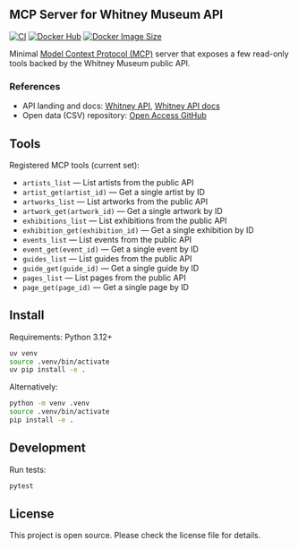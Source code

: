 ## MCP Server for Whitney Museum API

[![CI](https://github.com/sam-parsons/whitney-museum-mcp/actions/workflows/ci.yml/badge.svg)](https://github.com/sam-parsons/whitney-museum-mcp/actions/workflows/ci.yml)
[![Docker Hub](https://img.shields.io/docker/pulls/samparsons269/whitney-museum-mcp.svg)](https://hub.docker.com/r/samparsons269/whitney-museum-mcp)
[![Docker Image Size](https://img.shields.io/docker/image-size/samparsons269/whitney-museum-mcp/latest)](https://hub.docker.com/r/samparsons269/whitney-museum-mcp)

Minimal [Model Context Protocol (MCP)](https://modelcontextprotocol.io/) server that exposes a few read-only tools backed by the Whitney Museum public API.

### References
- API landing and docs: [Whitney API](https://whitney.org/api/), [Whitney API docs](https://whitney.org/about/website/api)
- Open data (CSV) repository: [Open Access GitHub](https://github.com/whitneymuseum/open-access)

## Tools

Registered MCP tools (current set):
- `artists_list` — List artists from the public API
- `artist_get(artist_id)` — Get a single artist by ID
- `artworks_list` — List artworks from the public API
- `artwork_get(artwork_id)` — Get a single artwork by ID
- `exhibitions_list` — List exhibitions from the public API
- `exhibition_get(exhibition_id)` — Get a single exhibition by ID
- `events_list` — List events from the public API
- `event_get(event_id)` — Get a single event by ID
- `guides_list` — List guides from the public API
- `guide_get(guide_id)` — Get a single guide by ID
- `pages_list` — List pages from the public API
- `page_get(page_id)` — Get a single page by ID


## Install

Requirements: Python 3.12+

```bash
uv venv
source .venv/bin/activate
uv pip install -e .
```

Alternatively:
```bash
python -m venv .venv
source .venv/bin/activate
pip install -e .
```


## Development

Run tests:
```bash
pytest
```

## License

This project is open source. Please check the license file for details.
